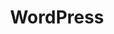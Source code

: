 ---
title: 'WordPress'
pageIntro: 'A collection of WordPress topics, tips and tricks to use in daily web development.'
collection: 'wordpress'
eleventyNavigation:
  key: WordPress
  order: 3  
layout: 'layouts/topic-overview.html'
---